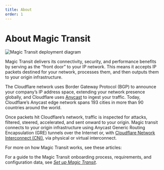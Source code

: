 ```yaml
---
title: About
order: 1
---
```


# About Magic Transit

![Magic Transit deployment diagram](../static/magic-transit-architecture.png)

Magic Transit delivers its connectivity, security, and performance benefits by serving as the “front door” to your IP network. This means it accepts IP packets destined for your network, processes them, and then outputs them to your origin infrastructure.

The Cloudflare network uses Border Gateway Protocol (BGP) to announce your company’s IP address space, extending your network presence globally, and Cloudflare uses [Anycast](https://www.cloudflare.com/learning/cdn/glossary/anycast-network/) to ingest your traffic. Today, Cloudflare’s Anycast edge network spans 193 cities in more than 90 countries around the world.

Once packets hit Cloudflare’s network, traffic is inspected for attacks, filtered, steered, accelerated, and sent onward to your origin. Magic transit connects to your origin infrastructure using Anycast Generic Routing Encapsulation (GRE) tunnels over the Internet or, with [Cloudflare Network Interconnect (CNI)](https://secret.wiki/nodes), via physical or virtual interconnect.

For more on how Magic Transit works, see these articles:

<DirectoryListing path="/about"/>

For a guide to the Magic Transit onboarding process, requirements, and configuration data, see [_Set up Magic Transit_](/set-up).
